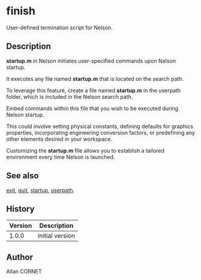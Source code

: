 # finish

User-defined termination script for Nelson.

## Description

  <p><b>startup.m</b> in Nelson initiates user-specified commands upon Nelson startup.</p>
  <p>It executes any file named <b>startup.m</b> that is located on the search path.</p>
  <p>To leverage this feature, create a file named <b>startup.m</b> in the userpath folder, which is included in the Nelson search path.</p>
  <p>Embed commands within this file that you wish to be executed during Nelson startup.</p>
  <p>This could involve setting physical constants, defining defaults for graphics properties, incorporating engineering conversion factors, or predefining any other elements desired in your workspace.</p>
  <p>Customizing the <b>startup.m</b> file allows you to establish a tailored environment every time Nelson is launched.</p>

## See also

[exit](../core/exit.md), [quit](../core/quit.md), [startup](startup.md), [userpath](../functions_manager/userpath.md).

## History

| Version | Description     |
| ------- | --------------- |
| 1.0.0   | initial version |

## Author

Allan CORNET
